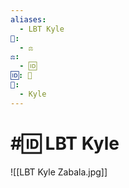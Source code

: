```yaml
---
aliases:
  - LBT Kyle
📁:
  - ⚖️
⚖️:
  - 🆔
🆔: 🏡
👤:
  - Kyle
---
```

# #🆔 LBT Kyle

![[LBT Kyle Zabala.jpg]]